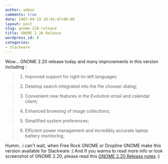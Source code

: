 ```yaml
---
author: admin
comments: true
date: 2007-09-19 20:44:47+00:00
layout: post
slug: gnome-220-release
title: GNOME 2.20 Release
wordpress_id: 8
categories:
- Slackware
---
```


Wow... GNOME 2.20 release today and many improvements in this version including :



> 

> 
> 

>   1. Improved support for right-to-left languages
> 

>   2. Desktop search integrated into the file chooser dialog; 
> 

>   3. Convenient new features in the Evolution email and calendar client; 
> 

>   4. Enhanced browsing of image collections; 
> 

>   5. Simplified system preferences; 
> 

>   6. Efficient power management and incredibly accurate laptop battery monitoring. 
> 





Humm.. i can't wait, when Free Rock GNOME or Dropline GNOME make this version available for Slackware :( And If you wanna to read more info or look screenshot of GNOME 2.20, please read this [GNOME 2.20 Release notes](http://www.gnome.org/start/2.20/notes/en/) :)
